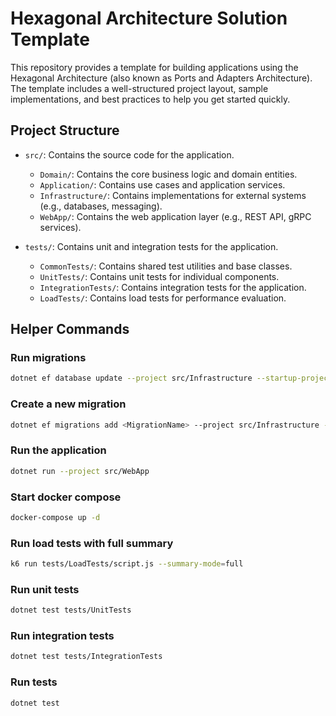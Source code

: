 # Hexagonal Architecture Solution Template

This repository provides a template for building applications using the Hexagonal Architecture (also known as Ports and Adapters Architecture). The template includes a well-structured project layout, sample implementations, and best practices to help you get started quickly.

## Project Structure

- `src/`: Contains the source code for the application.
    - `Domain/`: Contains the core business logic and domain entities.
    - `Application/`: Contains use cases and application services.
    - `Infrastructure/`: Contains implementations for external systems (e.g., databases, messaging).
    - `WebApp/`: Contains the web application layer (e.g., REST API, gRPC services).

- `tests/`: Contains unit and integration tests for the application.
    - `CommonTests/`: Contains shared test utilities and base classes.
    - `UnitTests/`: Contains unit tests for individual components.
    - `IntegrationTests/`: Contains integration tests for the application.
    - `LoadTests/`: Contains load tests for performance evaluation.

## Helper Commands

### Run migrations

```bash
dotnet ef database update --project src/Infrastructure --startup-project src/WebApp --output-dir src/Infrastructure/Data/Migrations
```

### Create a new migration

```bash
dotnet ef migrations add <MigrationName> --project src/Infrastructure --startup-project src/WebApp --output-dir src/Infrastructure/Data/Migrations
```
### Run the application

```bash
dotnet run --project src/WebApp
```

### Start docker compose

```bash
docker-compose up -d
```

### Run load tests with full summary

```bash
k6 run tests/LoadTests/script.js --summary-mode=full
```

### Run unit tests

```bash
dotnet test tests/UnitTests
```

### Run integration tests

```bash
dotnet test tests/IntegrationTests
```

### Run tests

```bash
dotnet test
```